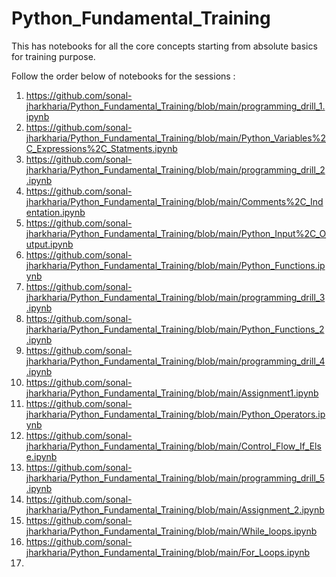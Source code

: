 # Python_Fundamental_Training
This has notebooks for all the core concepts starting from absolute basics for training purpose.

Follow the order below of notebooks for the sessions :
1. https://github.com/sonal-jharkharia/Python_Fundamental_Training/blob/main/programming_drill_1.ipynb
2. https://github.com/sonal-jharkharia/Python_Fundamental_Training/blob/main/Python_Variables%2C_Expressions%2C_Statments.ipynb
3. https://github.com/sonal-jharkharia/Python_Fundamental_Training/blob/main/programming_drill_2.ipynb
4. https://github.com/sonal-jharkharia/Python_Fundamental_Training/blob/main/Comments%2C_Indentation.ipynb
5. https://github.com/sonal-jharkharia/Python_Fundamental_Training/blob/main/Python_Input%2C_Output.ipynb
6. https://github.com/sonal-jharkharia/Python_Fundamental_Training/blob/main/Python_Functions.ipynb
7. https://github.com/sonal-jharkharia/Python_Fundamental_Training/blob/main/programming_drill_3.ipynb
8. https://github.com/sonal-jharkharia/Python_Fundamental_Training/blob/main/Python_Functions_2.ipynb
9. https://github.com/sonal-jharkharia/Python_Fundamental_Training/blob/main/programming_drill_4.ipynb
10. https://github.com/sonal-jharkharia/Python_Fundamental_Training/blob/main/Assignment1.ipynb
11. https://github.com/sonal-jharkharia/Python_Fundamental_Training/blob/main/Python_Operators.ipynb
12. https://github.com/sonal-jharkharia/Python_Fundamental_Training/blob/main/Control_Flow_If_Else.ipynb
13. https://github.com/sonal-jharkharia/Python_Fundamental_Training/blob/main/programming_drill_5.ipynb
14. https://github.com/sonal-jharkharia/Python_Fundamental_Training/blob/main/Assignment_2.ipynb
15. https://github.com/sonal-jharkharia/Python_Fundamental_Training/blob/main/While_loops.ipynb
16. https://github.com/sonal-jharkharia/Python_Fundamental_Training/blob/main/For_Loops.ipynb
17. 
